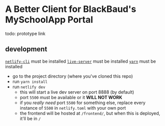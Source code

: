 # A Better Client for BlackBaud's MySchoolApp Portal

todo: prototype link


## development
[`netlify-cli`](https://www.npmjs.com/package/netlify-cli) must be installed
[`live-server`](https://www.npmjs.com/package/live-server) must be installed
[`yarn`](https://www.npmjs.com/package/yarn) must be installed

  - go to the project directory (where you've cloned this repo)
  - run `yarn install`
  - run `netlify dev`
    - this will start a live dev server on port 8888 (by default)
    - port `5500` must be available or it **WILL NOT WORK**
    - if you _really need_ port `5500` for something else, replace every instance of `5500` in `netlify.toml` with your own port
    - the frontend will be hosted at `/frontend/`, but when this is deployed, it'll be in `/`

